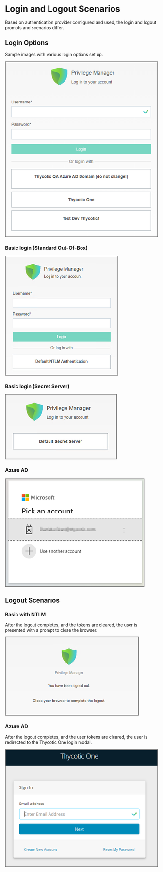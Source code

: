 [title]: # (Login and Logout Scenarios)
[tags]: # (on-prem)
[priority]: # (503)

# Login and Logout Scenarios

Based on authentication provider configured and used, the login and logout prompts and scenarios differ.

## Login Options

Sample images with various login options set up.

![alt](images/scenarios/sample-login-options.png "Sample login options")

### Basic login (Standard Out-Of-Box)

![alt](images/scenarios/standard-NTML-login.png "Standard local login")

### Basic login (Secret Server)

![alt](images/scenarios/basic-secserv.png "Default Secret Server login")

### Azure AD

![alt](images/scenarios/azure-ad.png "Default Azure AD login")

## Logout Scenarios

### Basic with NTLM

After the logout completes, and the tokens are cleared, the user is presented with a prompt to close the browser.

![alt](images/scenarios/standard-logout.png "Standard local login")

### Azure AD

After the logout completes, and the user tokens are cleared, the user is redirected to the Thycotic One login modal.

![alt](images/scenarios/login-t1.png "Redirect to Thycotic One login after logout")

